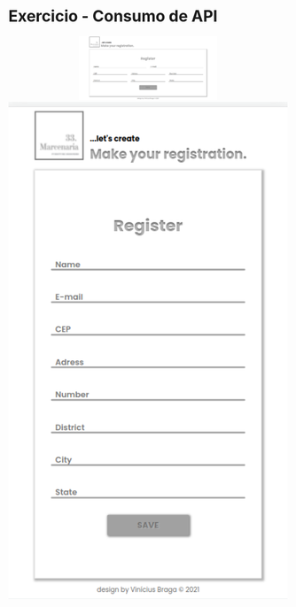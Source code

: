 # Exercicio - Consumo de API

<p align="center">
  <img src="./img/web.png" width="250">
  <img src="./img/mobile.png" width="600">
</p>
